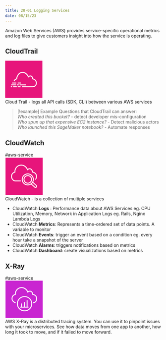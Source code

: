 ```yaml
---
title: 20-01 Logging Services
date: 08/15/23
---
```


Amazon Web Services (AWS) provides service-specific operational metrics and log files to give customers insight into how the service is operating.

## CloudTrail

![75](images/icons/CloudTrail_Icon.png)  
Cloud Trail - logs all API calls (SDK, CLI) between various AWS services

 > 
 > \[!example\] Example Questions that CloudTrail can answer:  
 > *Who created this bucket?* - detect developer mis-configuration  
 > *Who spun up that expensive EC2 instance?* - Detect malicious actors  
 > *Who launched this SageMaker notebook?* - Automate responses

## CloudWatch

\#aws-service   
![75](images/icons/CloudWatch_Icon.png)  
CloudWatch - is a collection of multiple services

* CloudWatch **Logs** : Performance data about AWS Services eg. CPU Utilization, Memory, Network in Application Logs eg. Rails, Nginx Lambda Logs
* CloudWatch **Metrics**: Represents a time-ordered set of data points. A variable to monitor
* CloudWatch **Events**: trigger an event based on a condition eg. every hour take a snapshot of the server
* CloudWatch **Alarms**: triggers notifications based on metrics
* CloudWatch **Dashboard**: create visualizations based on metrics

## X-Ray

\#aws-service   
![75](images/icons/X-Ray_Icon.png)  
AWS X-Ray is a distributed tracing system. You can use it to pinpoint issues with your microservices.​ See how data moves from one app to another, how long it took to move, and if it failed to move forward.
